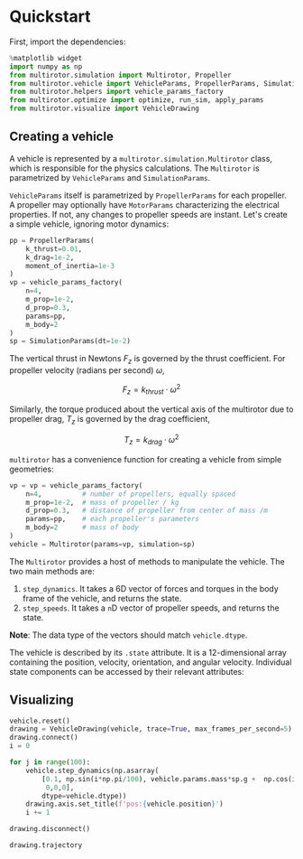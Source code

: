 # Quickstart


First, import the dependencies:

```python
%matplotlib widget
import numpy as np
from multirotor.simulation import Multirotor, Propeller
from multirotor.vehicle import VehicleParams, PropellerParams, SimulationParams
from multirotor.helpers import vehicle_params_factory
from multirotor.optimize import optimize, run_sim, apply_params
from multirotor.visualize import VehicleDrawing
```

## Creating a vehicle


A vehicle is represented by a `multirotor.simulation.Multirotor` class, which is responsible for the physics calculations. The `Multirotor` is parametrized by `VehicleParams` and `SimulationParams`.

`VehicleParams` itself is parametrized by `PropellerParams` for each propeller. A propeller may optionally have `MotorParams` characterizing the electrical properties. If not, any changes to propeller speeds are instant. Let's create a simple vehicle, ignoring motor dynamics:

```python
pp = PropellerParams(
    k_thrust=0.01,
    k_drag=1e-2,
    moment_of_inertia=1e-3
)
vp = vehicle_params_factory(
    n=4,
    m_prop=1e-2,
    d_prop=0.3,
    params=pp,
    m_body=2
)
sp = SimulationParams(dt=1e-2)
```

<!-- #region -->
The vertical thrust in Newtons $F_z$ is governed by the thrust coefficient. For propeller velocity (radians per second) $\omega$,

$$
F_z = k_{thrust} \cdot \omega^2
$$

Similarly, the torque produced about the vertical axis of the multirotor due to propeller drag, $T_z$ is governed by the drag coefficient,

$$
T_z = k_{drag} \cdot \omega^2
$$


`multirotor` has a convenience function for creating a vehicle from simple geometries:
<!-- #endregion -->

```python
vp = vp = vehicle_params_factory(
    n=4,          # number of propellers, equally spaced
    m_prop=1e-2,  # mass of propeller / kg
    d_prop=0.3,   # distance of propeller from center of mass /m
    params=pp,    # each propeller's parameters
    m_body=2      # mass of body
)
vehicle = Multirotor(params=vp, simulation=sp)
```

The `Multirotor` provides a host of methods to manipulate the vehicle. The two main methods are:

1. `step_dynamics`. It takes a 6D vector of forces and torques in the body frame of the vehicle, and returns the state.
2. `step_speeds`. It takes a `n`D vector of propeller speeds, and returns the state.

**Note**: The data type of the vectors should match `vehicle.dtype`.

The vehicle is described by its `.state` attribute. It is a 12-dimensional array containing the position, velocity, orientation, and angular velocity. Individual state components can be accessed by their relevant attributes:


## Visualizing

```python
vehicle.reset()
drawing = VehicleDrawing(vehicle, trace=True, max_frames_per_second=5)
drawing.connect()
i = 0
```

```python
for j in range(100):
    vehicle.step_dynamics(np.asarray(
        [0.1, np.sin(i*np.pi/100), vehicle.params.mass*sp.g +  np.cos(i*2*np.pi/1000),
         0,0,0],
        dtype=vehicle.dtype))
    drawing.axis.set_title(f'pos:{vehicle.position}')
    i += 1
```

```python
drawing.disconnect()
```

```python
drawing.trajectory
```
